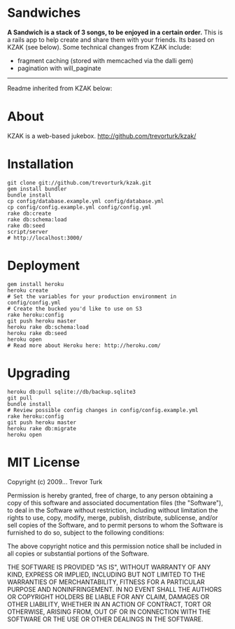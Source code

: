Sandwiches
=================

**A Sandwich is a stack of 3 songs, to be enjoyed in a certain order.** This is a rails app to help create and share them with your friends. Its based on KZAK (see below). Some technical changes from KZAK include:

*   fragment caching (stored with memcached via the dalli gem)
*   pagination with will_paginate

---
Readme inherited from KZAK below:

About
============

KZAK is a web-based jukebox.
http://github.com/trevorturk/kzak/


Installation
=================

    git clone git://github.com/trevorturk/kzak.git
    gem install bundler
    bundle install
    cp config/database.example.yml config/database.yml
    cp config/config.example.yml config/config.yml
    rake db:create
    rake db:schema:load
    rake db:seed
    script/server
    # http://localhost:3000/


Deployment
====================

    gem install heroku
    heroku create
    # Set the variables for your production environment in config/config.yml
    # Create the bucked you'd like to use on S3
    rake heroku:config
    git push heroku master
    heroku rake db:schema:load
    heroku rake db:seed
    heroku open
    # Read more about Heroku here: http://heroku.com/


Upgrading
===================

    heroku db:pull sqlite://db/backup.sqlite3
    git pull
    bundle install
    # Review possible config changes in config/config.example.yml
    rake heroku:config
    git push heroku master
    heroku rake db:migrate
    heroku open


MIT License
========================

Copyright (c) 2009... Trevor Turk

Permission is hereby granted, free of charge, to any person
obtaining a copy of this software and associated documentation
files (the "Software"), to deal in the Software without
restriction, including without limitation the rights to use,
copy, modify, merge, publish, distribute, sublicense, and/or sell
copies of the Software, and to permit persons to whom the
Software is furnished to do so, subject to the following
conditions:

The above copyright notice and this permission notice shall be
included in all copies or substantial portions of the Software.

THE SOFTWARE IS PROVIDED "AS IS", WITHOUT WARRANTY OF ANY KIND,
EXPRESS OR IMPLIED, INCLUDING BUT NOT LIMITED TO THE WARRANTIES
OF MERCHANTABILITY, FITNESS FOR A PARTICULAR PURPOSE AND
NONINFRINGEMENT. IN NO EVENT SHALL THE AUTHORS OR COPYRIGHT
HOLDERS BE LIABLE FOR ANY CLAIM, DAMAGES OR OTHER LIABILITY,
WHETHER IN AN ACTION OF CONTRACT, TORT OR OTHERWISE, ARISING
FROM, OUT OF OR IN CONNECTION WITH THE SOFTWARE OR THE USE OR
OTHER DEALINGS IN THE SOFTWARE.